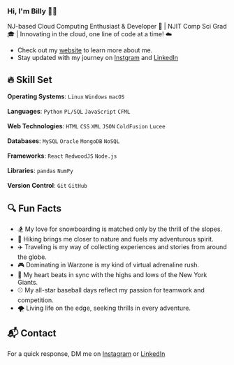 ### Hi, I'm Billy 👋🏽
NJ-based Cloud Computing Enthusiast & Developer 🚀 | NJIT Comp Sci Grad 🎓 | Innovating in the cloud, one line of code at a time! ☁️
* Check out my [website](https://billyramirez.netlify.app/) to learn more about me.
* Stay updated with my journey on [Instgram](https://www.instagram.com/__bg3/) and [LinkedIn](www.linkedin.com/in/billy-ramirez1)
## 🔥 Skill Set
**Operating Systems**: ```Linux```  ```Windows```  ```macOS```  
<br>
**Languages**: ```Python```  ```PL/SQL```  ```JavaScript```  ```CFML```  
<br>
**Web Technologies**: ```HTML```  ```CSS```  ```XML```  ```JSON```  ```ColdFusion```  ```Lucee```  
<br>
**Databases**: ```MySQL``` ```Oracle``` ```MongoDB``` ```NoSQL```  
<br>
**Frameworks**: ```React``` ```RedwoodJS``` ```Node.js```  
<br>
**Libraries**: ```pandas``` ```NumPy```  
<br>
**Version Control**: ```Git``` ```GitHub```  
## 🔍 Fun Facts
* 🏂 My love for snowboarding is matched only by the thrill of the slopes.
* 🥾 Hiking brings me closer to nature and fuels my adventurous spirit.
* ✈️ Traveling is my way of collecting experiences and stories from around the globe.
* 🎮 Dominating in Warzone is my kind of virtual adrenaline rush.
* 🏈 My heart beats in sync with the highs and lows of the New York Giants.
* ⚾ My all-star baseball days reflect my passion for teamwork and competition.
* 🌪️ Living life on the edge, seeking thrills in every adventure.
## 📬 Contact
For a quick response, DM me on [Instagram](https://www.instagram.com/__bg3/) or [LinkedIn](www.linkedin.com/in/billy-ramirez1)
